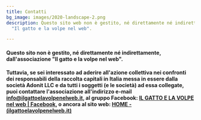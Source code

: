 ```yaml
---
title: Contatti
bg_image: images/2020-landscape-2.png
description: Questo sito web non è gestito, né direttamente né indirettamente, dall'associazione
  "Il gatto e la volpe nel web".

---
```

#### Questo sito non è gestito, né direttamente né indirettamente, dall'associazione "Il gatto e la volpe nel web".

#### Tuttavia, se sei interessato ad aderire all'azione collettiva nei confronti dei responsabili della raccolta capitali in Italia messa in essere dalla società Adonit LLC e da tutti i soggetti (e le società) ad essa collegate, puoi contattare l'associazione all'indirizzo e-mail info@ilgattoelavolpenelweb.it, al gruppo Facebook: [IL GATTO E LA VOLPE nel web | Facebook](https://www.facebook.com/groups/188589982031666), o ancora al sito web: [HOME - (ilgattoelavolpenelweb.it)](https://www.ilgattoelavolpenelweb.it/)